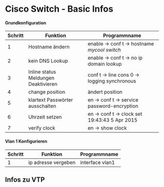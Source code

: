 # Cisco Switch - Basic Infos


#### Grundkonfiguration
 Schritt | Funktion |Programmname 
 --- | --- | ---
1|Hostname ändern | enable -> conf t -> hostname *mycool switch*  
2|kein DNS Lookup | enable -> conf t -> no ip domain lookup
3|Inline status Meldungen Deaktivieren| conf t -> line cons 0 -> logging synchronous
4|change position | ändert position
5|klartext Passwörter ausschalten | en -> conf t -> service password-encryption
6|Uhrzeit setzen|en -> conf t -> clock set 19:43:43 5 Apr 2015
7|verify clock| en -> show clock

#### Vlan 1 Konfigurieren

Schritt | Funktion |Programmname 
 --- | --- | ---
1 | ip adresse vergeben | interface vlan1 

## Infos zu VTP
